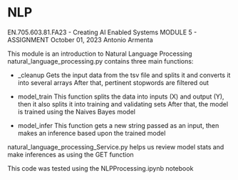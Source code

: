 # NLP
EN.705.603.81.FA23 - Creating AI Enabled Systems
MODULE 5 - ASSIGNMENT
October 01, 2023
Antonio Armenta

This module is an introduction to Natural Language Processing
natural_language_processing.py contains three main functions:
* _cleanup
    Gets the input data from the tsv file and splits it and converts it into several arrays
    After that, pertinent stopwords are filtered out

* model_train
    This function splits the data into inputs (X) and output (Y), then it also splits it into training and validating sets
    After that, the model is trained using the Naives Bayes model

* model_infer
    This function gets a new string passed as an input, then makes an inference based upon the trained model

natural_language_processing_Service.py helps us review model stats and make inferences as using the GET function

This code was tested using the NLPProcessing.ipynb notebook